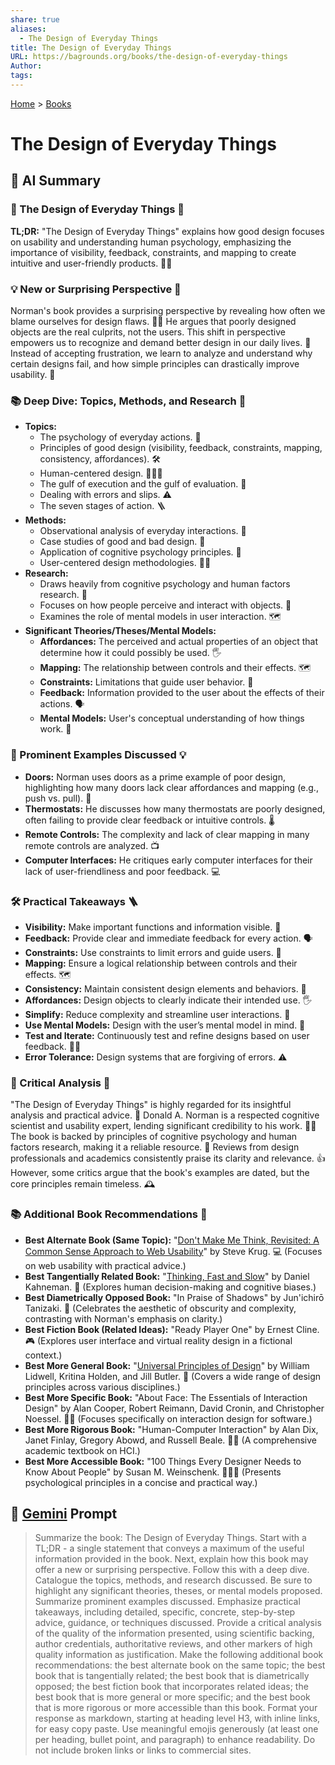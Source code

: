 ```yaml
---
share: true
aliases:
  - The Design of Everyday Things
title: The Design of Everyday Things
URL: https://bagrounds.org/books/the-design-of-everyday-things
Author: 
tags: 
---
```

[Home](../index.md) > [Books](./index.md)  
# The Design of Everyday Things  
## 🤖 AI Summary  
### 📖 The Design of Everyday Things 🚪  
  
**TL;DR:** "The Design of Everyday Things" explains how good design focuses on usability and understanding human psychology, emphasizing the importance of visibility, feedback, constraints, and mapping to create intuitive and user-friendly products. 🧠✨  
  
### 💡 New or Surprising Perspective 🤯  
  
Norman's book provides a surprising perspective by revealing how often we blame ourselves for design flaws. 🤦‍♀️ He argues that poorly designed objects are the real culprits, not the users. This shift in perspective empowers us to recognize and demand better design in our daily lives. 🌟 Instead of accepting frustration, we learn to analyze and understand why certain designs fail, and how simple principles can drastically improve usability. 🧐  
  
### 📚 Deep Dive: Topics, Methods, and Research 🔬  
  
* **Topics:**  
    * The psychology of everyday actions. 🧠  
    * Principles of good design (visibility, feedback, constraints, mapping, consistency, affordances). 🛠️  
    * Human-centered design. 🧑‍🤝‍🧑  
    * The gulf of execution and the gulf of evaluation. 🌉  
    * Dealing with errors and slips. ⚠️  
    * The seven stages of action. 🪜  
* **Methods:**  
    * Observational analysis of everyday interactions. 👀  
    * Case studies of good and bad design. 📝  
    * Application of cognitive psychology principles. 💭  
    * User-centered design methodologies. 🧑‍💻  
* **Research:**  
    * Draws heavily from cognitive psychology and human factors research. 🧠  
    * Focuses on how people perceive and interact with objects. 🧐  
    * Examines the role of mental models in user interaction. 🗺️  
* **Significant Theories/Theses/Mental Models:**  
    * **Affordances:** The perceived and actual properties of an object that determine how it could possibly be used. 🖐️  
    * **Mapping:** The relationship between controls and their effects. 🗺️  
    * **Constraints:** Limitations that guide user behavior. 🚧  
    * **Feedback:** Information provided to the user about the effects of their actions. 🗣️  
    * **Mental Models:** User's conceptual understanding of how things work. 🧠  
  
### 📝 Prominent Examples Discussed 💡  
  
* **Doors:** Norman uses doors as a prime example of poor design, highlighting how many doors lack clear affordances and mapping (e.g., push vs. pull). 🚪  
* **Thermostats:** He discusses how many thermostats are poorly designed, often failing to provide clear feedback or intuitive controls. 🌡️  
* **Remote Controls:** The complexity and lack of clear mapping in many remote controls are analyzed. 📺  
* **Computer Interfaces:** He critiques early computer interfaces for their lack of user-friendliness and poor feedback. 💻  
  
### 🛠️ Practical Takeaways 🪜  
  
* **Visibility:** Make important functions and information visible. 👀  
* **Feedback:** Provide clear and immediate feedback for every action. 🗣️  
* **Constraints:** Use constraints to limit errors and guide users. 🚧  
* **Mapping:** Ensure a logical relationship between controls and their effects. 🗺️  
* **Consistency:** Maintain consistent design elements and behaviors. 🔄  
* **Affordances:** Design objects to clearly indicate their intended use. 🖐️  
* **Simplify:** Reduce complexity and streamline user interactions. 🧹  
* **Use Mental Models:** Design with the user’s mental model in mind. 🧠  
* **Test and Iterate:** Continuously test and refine designs based on user feedback. 🧑‍💻  
* **Error Tolerance:** Design systems that are forgiving of errors. ⚠️  
  
### 🧐 Critical Analysis 🔬  
  
"The Design of Everyday Things" is highly regarded for its insightful analysis and practical advice. 🌟 Donald A. Norman is a respected cognitive scientist and usability expert, lending significant credibility to his work. 🧑‍🎓 The book is backed by principles of cognitive psychology and human factors research, making it a reliable resource. 🧠 Reviews from design professionals and academics consistently praise its clarity and relevance. 👍 However, some critics argue that the book's examples are dated, but the core principles remain timeless. 🕰️  
  
### 📚 Additional Book Recommendations 📖  
  
* **Best Alternate Book (Same Topic):** "[Don't Make Me Think, Revisited: A Common Sense Approach to Web Usability](./dont-make-me-think-revisited.md)" by Steve Krug. 💻 (Focuses on web usability with practical advice.)  
* **Best Tangentially Related Book:** "[Thinking, Fast and Slow](./thinking-fast-and-slow.md)" by Daniel Kahneman. 🧠 (Explores human decision-making and cognitive biases.)  
* **Best Diametrically Opposed Book:** "In Praise of Shadows" by Jun'ichirō Tanizaki. 🏮 (Celebrates the aesthetic of obscurity and complexity, contrasting with Norman's emphasis on clarity.)  
* **Best Fiction Book (Related Ideas):** "Ready Player One" by Ernest Cline. 🎮 (Explores user interface and virtual reality design in a fictional context.)  
* **Best More General Book:** "[Universal Principles of Design](./universal-principles-of-design.md)" by William Lidwell, Kritina Holden, and Jill Butler. 🎨 (Covers a wide range of design principles across various disciplines.)  
* **Best More Specific Book:** "About Face: The Essentials of Interaction Design" by Alan Cooper, Robert Reimann, David Cronin, and Christopher Noessel. 🧑‍💻 (Focuses specifically on interaction design for software.)  
* **Best More Rigorous Book:** "Human-Computer Interaction" by Alan Dix, Janet Finlay, Gregory Abowd, and Russell Beale. 🧑‍💻 (A comprehensive academic textbook on HCI.)  
* **Best More Accessible Book:** "100 Things Every Designer Needs to Know About People" by Susan M. Weinschenk. 🧑‍🤝‍🧑 (Presents psychological principles in a concise and practical way.)  
  
## 💬 [Gemini](https://gemini.google.com) Prompt  
> Summarize the book: The Design of Everyday Things. Start with a TL;DR - a single statement that conveys a maximum of the useful information provided in the book. Next, explain how this book may offer a new or surprising perspective. Follow this with a deep dive. Catalogue the topics, methods, and research discussed. Be sure to highlight any significant theories, theses, or mental models proposed. Summarize prominent examples discussed. Emphasize practical takeaways, including detailed, specific, concrete, step-by-step advice, guidance, or techniques discussed. Provide a critical analysis of the quality of the information presented, using scientific backing, author credentials, authoritative reviews, and other markers of high quality information as justification. Make the following additional book recommendations: the best alternate book on the same topic; the best book that is tangentially related; the best book that is diametrically opposed; the best fiction book that incorporates related ideas; the best book that is more general or more specific; and the best book that is more rigorous or more accessible than this book. Format your response as markdown, starting at heading level H3, with inline links, for easy copy paste. Use meaningful emojis generously (at least one per heading, bullet point, and paragraph) to enhance readability. Do not include broken links or links to commercial sites.